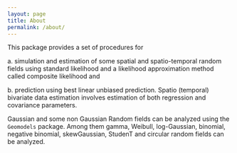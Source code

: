 ```yaml
---
layout: page
title: About
permalink: /about/
---
```

<figure class="ampstart-image-with-heading  m0 relative mb4">
<amp-img src="{{ site.baseurl }}assets/images/about.jpg" width="600" height="400" layout="responsive" alt="" class="mb3"></amp-img>
<figcaption class="absolute right-0 bottom-0 left-0">
</figcaption>
</figure>

This package provides a set of procedures for 

a. simulation and estimation of some spatial and spatio-temporal random fields using standard likelihood and a likelihood approximation method called composite likelihood and 

b. prediction using best linear unbiased prediction.  Spatio (temporal) bivariate data estimation involves estimation of both regression and covariance parameters. 

Gaussian and some non Gaussian Random fields can be analyzed using the `Geomodels` package. Among them gamma, Weibull, log-Gaussian, binomial, negative binomial, skewGaussian, StudenT and circular random fields can be analyzed.
